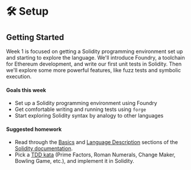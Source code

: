 # 🛠 Setup

## Getting Started
Week 1 is focused on getting a Solidity programming environment set up and starting to explore the language. We'll introduce Foundry, a toolchain for Ethereum development, and write our first unit tests in Solidity. Then we'll explore some more powerful features, like fuzz tests and symbolic execution.

#### Goals this week
- Set up a Solidity programming environment using Foundry
- Get comfortable writing and running tests using `forge`
- Start exploring Solidity syntax by analogy to other languages

#### Suggested homework
- Read through the [Basics](https://docs.soliditylang.org/en/latest/introduction-to-smart-contracts.html) and [Language Description](https://docs.soliditylang.org/en/latest/layout-of-source-files.html#) sections of the [Solidity documentation](https://docs.soliditylang.org/en/latest/index.html).
- Pick a [TDD kata](https://kata-log.rocks/tdd) (Prime Factors, Roman Numerals, Change Maker, Bowling Game, etc.), and implement it in Solidity. 
